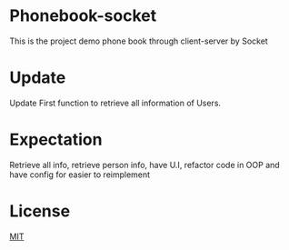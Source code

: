 # Phonebook-socket
This is the project demo phone book through client-server by Socket
# Update
Update First function to retrieve all information of Users.
# Expectation
Retrieve all info, retrieve person info, have U.I, refactor code in OOP and have config for easier to reimplement
# License 
[MIT](https://choosealicense.com/licenses/mit/)

